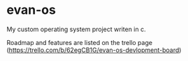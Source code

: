 # evan-os
My custom operating system project writen in c.

Roadmap and features are listed on the trello page (https://trello.com/b/62egCB1G/evan-os-devlopment-board) 
